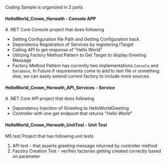 Coding Sample is organized in 3 parts

#### HelloWorld_Crowe_Horwath - Console APP

A .NET Core Console project that does following
* Setting Configuration file Path and  Getting Configuration back
* Dependency Registration of Services by registering ITarget
* Calling API to get response of "Hello World"
* Utilizing Factory Method Pattern to Get Target to display Greeting Message
* Factory Method Pattern has currently two implementations `Console` and `Database`, In Future if requirements come to add to text file or something else, we can easily extend current factory to include more sources.

#### HelloWorld_Crowe_Horwath_API_Services -  Service

A .NET Core API project that does following
* Dependency Injection of IGreeting to HelloWorldGreeting
* Controller with one get endpoint that returns "Hello World"

#### HelloWorld_Crowe_Horwath_UnitTest -  Unit Test
 
 MS test Project that has following unit tests
 1. API test - that asserts greeting message returned by controller method
 2. Facotry Creation Test - verifies factories getting created correctly based on parameter